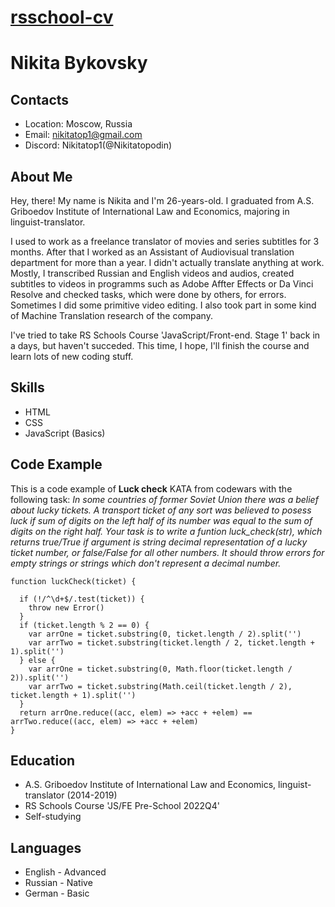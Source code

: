 # [rsschool-cv](https://nikitatopodin.github.io/rsschool-cv/cv)

# Nikita Bykovsky

## Contacts

* Location: Moscow, Russia
* Email: nikitatop1@gmail.com
* Discord: Nikitatop1(@Nikitatopodin)

## About Me

Hey, there! My name is Nikita and I'm 26-years-old. I graduated from A.S. Griboedov Institute of International Law and Economics, majoring in linguist-translator. 

I used to work as a freelance translator of movies and series subtitles for 3 months. After that I worked as an Assistant of Audiovisual translation department for more than a year. I didn't actually translate anything at work. Mostly, I transcribed Russian and English videos and audios, created subtitles to videos in programms such as Adobe Affter Effects or Da Vinci Resolve and checked tasks, which were done by others, for errors. Sometimes I did some primitive video editing. I also took part in some kind of Machine Translation research of the company.

I've tried to take RS Schools Course 'JavaScript/Front-end. Stage 1' back in a days, but haven't succeded. This time, I hope, I'll finish the course and learn lots of new coding stuff.

## Skills

* HTML
* CSS
* JavaScript (Basics)

## Code Example

This is a code example of **Luck check** KATA from codewars with the following task: *In some countries of former Soviet Union there was a belief about lucky tickets. A transport ticket of any sort was believed to posess luck if sum of digits on the left half of its number was equal to the sum of digits on the right half. Your task is to write a funtion luck_check(str), which returns true/True if argument is string decimal representation of a lucky ticket number, or false/False for all other numbers. It should throw errors for empty strings or strings which don't represent a decimal number.*

```
function luckCheck(ticket) {

  if (!/^\d+$/.test(ticket)) {
    throw new Error()
  }
  if (ticket.length % 2 == 0) {
    var arrOne = ticket.substring(0, ticket.length / 2).split('')
    var arrTwo = ticket.substring(ticket.length / 2, ticket.length + 1).split('')
  } else {
    var arrOne = ticket.substring(0, Math.floor(ticket.length / 2)).split('')
    var arrTwo = ticket.substring(Math.ceil(ticket.length / 2), ticket.length + 1).split('')
  }
  return arrOne.reduce((acc, elem) => +acc + +elem) == arrTwo.reduce((acc, elem) => +acc + +elem)
}
```
## Education 

* A.S. Griboedov Institute of International Law and Economics, linguist-translator (2014-2019)
* RS Schools Course 'JS/FE Pre-School 2022Q4'
* Self-studying

## Languages

* English - Advanced
* Russian - Native
* German - Basic